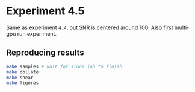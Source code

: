 # Experiment 4.5

Same as experiment `4.4`, but SNR is centered around 100. Also first multi-gpu run experiment.

## Reproducing results

```bash 
make samples # wait for slurm job to finish
make collate 
make shear 
make figures
```
